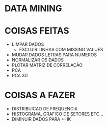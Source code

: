 # DATA MINING

# COISAS FEITAS
- LIMPAR DADOS
  - EXCLUIR LINHAS COM MISSING VALUES
- MUDAR DADOS LETRAS PARA NUMEROS
- NORMALIZAR OS DADOS
- PLOTAR MATRIZ DE CORRELAÇÃO
- PCA
- PCA 3D
# COISAS A FAZER

- DISTRIBUICAO DE FREQUENCIA
- HISTOGRAMA, GRAFICO DE SETORES ETC...
- DIMINUIR DADOS PARA +-1K
